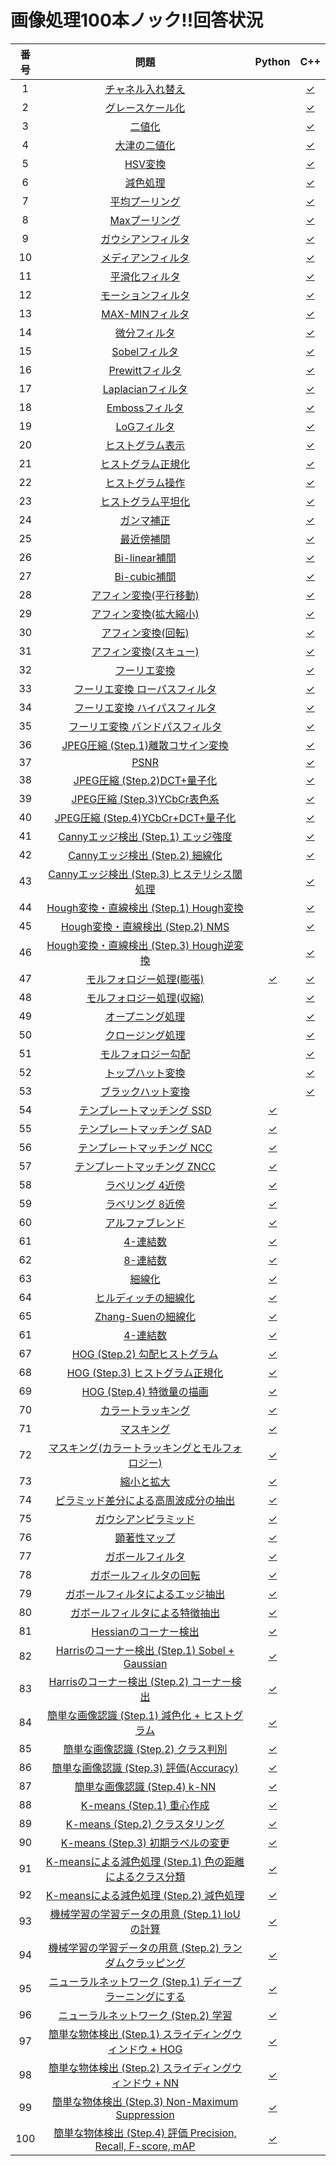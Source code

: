 # 画像処理100本ノック!!回答状況

|番号|問題| Python | C++ |
|:---:|:---:|:---:|:---:|
|1|[チャネル入れ替え](Question_01_10)| | [✓](Question_Answer/question_01_10.cpp) | 
|2|[グレースケール化](Question_01_10) | |[✓](Question_Answer/question_01_10.cpp) |
|3|[二値化](Question_01_10) || [✓](Question_Answer/question_01_10.cpp)  | 
|4|[大津の二値化](Question_01_10) || [✓](Question_Answer/question_01_10.cpp)  | 
|5|[HSV変換](Question_01_10) || [✓](Question_Answer/question_01_10.cpp) | 
|6|[減色処理](Question_01_10) || [✓](Question_Answer/question_01_10.cpp)| 
|7|[平均プーリング](Question_01_10) | | [✓](Question_Answer/question_01_10.cpp) |
|8| [Maxプーリング](Question_01_10) | | [✓](Question_Answer/question_01_10.cpp) |
|9| [ガウシアンフィルタ](Question_01_10) | | [✓](Question_Answer/question_01_10.cpp)| 
|10| [メディアンフィルタ](Question_01_10) || [✓](Question_Answer/question_01_10.cpp) |
|11| [平滑化フィルタ](Question_11_20) |  | [✓](Question_Answer/question_11_20.cpp) | 
|12| [モーションフィルタ](Question_11_20) | | [✓](Question_Answer/question_11_20.cpp)  |  
|13| [MAX-MINフィルタ](Question_11_20) | | [✓](Question_Answer/question_11_20.cpp)  | 
|14| [微分フィルタ](Question_11_20) | | [✓](Question_Answer/question_11_20.cpp)  | 
|15| [Sobelフィルタ](Question_11_20) | | [✓](Question_Answer/question_11_20.cpp)  | 
|16| [Prewittフィルタ](Question_11_20)  | | [✓](Question_Answer/question_11_20.cpp)  | 
|17| [Laplacianフィルタ](Question_11_20) | | [✓](Question_Answer/question_11_20.cpp)  |  
|18| [Embossフィルタ](Question_11_20)  | | [✓](Question_Answer/question_11_20.cpp)  | 
|19| [LoGフィルタ](Question_11_20)  || [✓](Question_Answer/question_11_20.cpp)  | 
|20| [ヒストグラム表示](Question_11_20)  |   | [✓](Question_Answer/question_11_20.cpp)  | 
|21| [ヒストグラム正規化](Question_21_30) |   | [✓](Question_Answer/question_21_30.cpp)  | 
|22| [ヒストグラム操作](Question_21_30) | | [✓](Question_Answer/question_21_30.cpp)  | 
|23| [ヒストグラム平坦化](Question_21_30) || [✓](Question_Answer/question_21_30.cpp)  | 
|24| [ガンマ補正](Question_21_30) || [✓](Question_Answer/question_21_30.cpp)  | 
|25| [最近傍補間](Question_21_30) |  | [✓](Question_Answer/question_21_30.cpp)  | 
|26| [Bi-linear補間](Question_21_30) || [✓](Question_Answer/question_21_30.cpp)  | 
|27| [Bi-cubic補間](Question_21_30) | | [✓](Question_Answer/question_21_30.cpp)  | 
|28| [アフィン変換(平行移動)](Question_21_30) | | [✓](Question_Answer/question_21_30.cpp)  | 
|29| [アフィン変換(拡大縮小)](Question_21_30) | | [✓](Question_Answer/question_21_30.cpp)  | 
|30| [アフィン変換(回転)](Question_21_30) | | [✓](Question_Answer/question_21_30.cpp)  | 
|31| [アフィン変換(スキュー)](Question_31_40) || [✓](Question_Answer/question_31_affine.cpp)  | 
|32| [フーリエ変換](Question_31_40) | | [✓](Question_Answer/question_32_35_DFT.cpp)  | 
|33| [フーリエ変換 ローパスフィルタ](Question_31_40) || [✓](Question_Answer/question_32_35_DFT.cpp)  | 
|34| [フーリエ変換 ハイパスフィルタ](Question_31_40) | | [✓](Question_Answer/question_32_35_DFT.cpp)  | 
|35| [フーリエ変換 バンドパスフィルタ](Question_31_40) || [✓](Question_Answer/question_32_35_DFT.cpp)  | 
|36| [JPEG圧縮 (Step.1)離散コサイン変換](Question_31_40) || [✓](Question_Answer/question_36_39_DCT.cpp)  | 
|37| [PSNR](Question_31_40) | | [✓](Question_Answer/question_36_39_DCT.cpp)  |
|38| [JPEG圧縮 (Step.2)DCT+量子化](Question_31_40)  || [✓](Question_Answer/question_36_39_DCT.cpp)  |
|39| [JPEG圧縮 (Step.3)YCbCr表色系](Question_31_40) | | [✓](Question_Answer/question_36_39_DCT.cpp)  |
|40| [JPEG圧縮 (Step.4)YCbCr+DCT+量子化](Question_31_40) |  | [✓](Question_Answer/question_40_Jpeg.cpp)  |
| 41 | [Cannyエッジ検出 (Step.1) エッジ強度](Question_41_50) || [✓](Question_Answer/question_40_Jpeg.cpp)  |
| 42 | [Cannyエッジ検出 (Step.2) 細線化](Question_41_50) | | [✓](Question_Answer/question_40_Jpeg.cpp)  |
| 43 | [Cannyエッジ検出 (Step.3) ヒステリシス閾処理](Question_41_50) | | [✓](Question_Answer/question_40_Jpeg.cpp)  |
| 44| [Hough変換・直線検出 (Step.1) Hough変換](Question_41_50) | | [✓](Question_Answer/question_44_hough2.cpp)  |
| 45| [Hough変換・直線検出 (Step.2) NMS](Question_41_50) | | [✓](Question_Answer/question_44_hough2.cpp)  |
| 46 | [Hough変換・直線検出 (Step.3) Hough逆変換](Question_41_50) | | [✓](Question_Answer/question_44_hough2.cpp)  |
| 47 | [モルフォロジー処理(膨張)](Question_41_50) | [✓](Question_Answer/question_47.py) | [✓](Question_Answer/question_47.cpp)  |
| 48 | [モルフォロジー処理(収縮)](Question_41_50) | | [✓](Question_Answer/question_47.cpp)  |
| 49 | [オープニング処理](Question_41_50) | | [✓](Question_Answer/question_47.cpp)  |
| 50 | [クロージング処理](Question_41_50) |  | [✓](Question_Answer/question_50.cpp)  |
| 51 | [モルフォロジー勾配](Question_51_60) | | [✓](Question_Answer/question_51.cpp)  |
| 52 | [トップハット変換](Question_51_60) | | [✓](Question_Answer/question_52.cpp)  |
| 53 | [ブラックハット変換](Question_51_60) || [✓](Question_Answer/question_52.cpp)  |
| 54 | [テンプレートマッチング SSD](Question_51_60) | [✓](Question_Answer/question_54.py) | |
| 55 | [テンプレートマッチング SAD](Question_51_60) | [✓](Question_Answer/question_54.py) | |
| 56 | [テンプレートマッチング NCC](Question_51_60) | [✓](Question_Answer/question_54.py) | |
| 57 | [テンプレートマッチング ZNCC](Question_51_60) | [✓](Question_Answer/question_54.py) | |
| 58 | [ラベリング 4近傍](Question_51_60) | [✓](Question_Answer/question_58.py) | | 
| 59 | [ラベリング 8近傍](Question_51_60) | [✓](Question_Answer/question_58.py) | | 
| 60 | [アルファブレンド](Question_51_60) | [✓](Question_Answer/question_60.py) | | 
| 61 | [4-連結数](Question_61_70) | [✓](Question_Answer/question_61.py) | | 
| 62 | [8-連結数](Question_61_70) | [✓](Question_Answer/question_61.py) | | 
| 63 | [細線化](Question_61_70) | [✓](Question_Answer/question_63.py) | | 
| 64 | [ヒルディッチの細線化](Question_61_70) | [✓](Question_Answer/question_64.py)|  | 
| 65 | [Zhang-Suenの細線化](Question_61_70) | [✓](Question_Answer/question_65.py) | | 
| 61 | [4-連結数](Question_61_70) | [✓](Question_Answer/question_61.py) | |
| 67 | [HOG (Step.2) 勾配ヒストグラム](Question_61_70) | [✓](Question_Answer/question_67.py) | | 
| 68 | [HOG (Step.3) ヒストグラム正規化](Question_61_70) | [✓](Question_Answer/question_67.py) | | 
| 69 | [HOG (Step.4) 特徴量の描画](Question_61_70) | [✓](Question_Answer/question_67.py) | | 
| 70 | [カラートラッキング](Question_61_70) | [✓](Question_Answer/question_70.py) | | 
| 71 | [マスキング](Question_71_80) | [✓](Question_Answer/question_71.py) | |
| 72 | [マスキング(カラートラッキングとモルフォロジー)](Question_71_80) | [✓](Question_Answer/question_72.py) | |
| 73 | [縮小と拡大](Question_71_80) | [✓](Question_Answer/question_73.py) | |
| 74 | [ピラミッド差分による高周波成分の抽出](Question_71_80) | [✓](Question_Answer/question_73.py) | |
| 75 | [ガウシアンピラミッド](Question_71_80) | [✓](Question_Answer/question_73.py) | | 
| 76 | [顕著性マップ](Question_71_80) | [✓](Question_Answer/question_76.py) | | 
| 77 | [ガボールフィルタ](Question_71_80) | [✓](Question_Answer/question_77.py) | | 
| 78 | [ガボールフィルタの回転](Question_71_80) | [✓](Question_Answer/question_77.py) | | 
| 79 | [ガボールフィルタによるエッジ抽出](Question_71_80) | [✓](Question_Answer/question_77.py) | | 
| 80 | [ガボールフィルタによる特徴抽出](Question_71_80) | [✓](Question_Answer/question_80.py) | | 
| 81 | [Hessianのコーナー検出](Question_81_90) | [✓](Question_Answer/question_81.py) | | 
| 82 | [Harrisのコーナー検出 (Step.1) Sobel + Gaussian](Question_81_90) | [✓](Question_Answer/question_82.py) | |
| 83 | [Harrisのコーナー検出 (Step.2) コーナー検出](Question_81_90) | [✓](Question_Answer/question_83.py) | | 
| 84 | [簡単な画像認識 (Step.1) 減色化 + ヒストグラム](Question_81_90) | [✓](Question_Answer/question_84.py) | |
| 85 | [簡単な画像認識 (Step.2) クラス判別](Question_81_90) | [✓](Question_Answer/question_84.py) | |
| 86 | [簡単な画像認識 (Step.3) 評価(Accuracy)](Question_81_90) | [✓](Question_Answer/question_84.py) | |  
| 87 | [簡単な画像認識 (Step.4) k-NN](Question_81_90) | [✓](Question_Answer/question_84.py) | |  
| 88 | [K-means (Step.1) 重心作成](Question_81_90) | [✓](Question_Answer/question_88.py) | |  
| 89 | [K-means (Step.2) クラスタリング](Question_81_90) | [✓](Question_Answer/question_89.py) | |  
| 90 | [K-means (Step.3) 初期ラベルの変更](Question_81_90) | [✓](Question_Answer/question_90.py) | |  
| 91 | [K-meansによる減色処理 (Step.1) 色の距離によるクラス分類](Question_91_100) | [✓](Question_Answer/question_91.py) | | 
| 92 | [K-meansによる減色処理 (Step.2) 減色処理](Question_91_100) | [✓](Question_Answer/question_91.py) | | 
| 93 | [機械学習の学習データの用意 (Step.1) IoUの計算](Question_91_100) | [✓](Question_Answer/question_93.py) | |
| 94 | [機械学習の学習データの用意 (Step.2) ランダムクラッピング](Question_91_100) | [✓](Question_Answer/question_93.py) | |
| 95 | [ニューラルネットワーク (Step.1) ディープラーニングにする](Question_91_100) | [✓](Question_Answer/question_95.py) | |
| 96 | [ニューラルネットワーク (Step.2) 学習](Question_91_100) | [✓](Question_Answer/question_96.py) | |
| 97 | [簡単な物体検出 (Step.1) スライディングウィンドウ + HOG](Question_91_100) | [✓](Question_Answer/question_97.py) | |
| 98 | [簡単な物体検出 (Step.2) スライディングウィンドウ + NN](Question_91_100) | [✓](Question_Answer/question_98.py) | |
| 99 | [簡単な物体検出 (Step.3) Non-Maximum Suppression](Question_91_100) | [✓](Question_Answer/question_99.py) | |
| 100 | [簡単な物体検出 (Step.4) 評価 Precision, Recall, F-score, mAP](Question_91_100) | [✓](Question_Answer/question_100.py) | |
